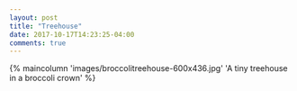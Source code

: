 ```yaml
---
layout: post
title: "Treehouse"
date: 2017-10-17T14:23:25-04:00
comments: true
---
```


{% maincolumn 'images/broccolitreehouse-600x436.jpg' 'A tiny treehouse in a broccoli crown' %}
